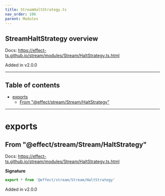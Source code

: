 ```yaml
---
title: StreamHaltStrategy.ts
nav_order: 106
parent: Modules
---
```


## StreamHaltStrategy overview

Docs: https://effect-ts.github.io/stream/modules/Stream/HaltStrategy.ts.html

Added in v2.0.0

---

<h2 class="text-delta">Table of contents</h2>

- [exports](#exports)
  - [From "@effect/stream/Stream/HaltStrategy"](#from-effectstreamstreamhaltstrategy)

---

# exports

## From "@effect/stream/Stream/HaltStrategy"

Docs: https://effect-ts.github.io/stream/modules/Stream/HaltStrategy.ts.html

**Signature**

```ts
export * from '@effect/stream/Stream/HaltStrategy'
```

Added in v2.0.0
